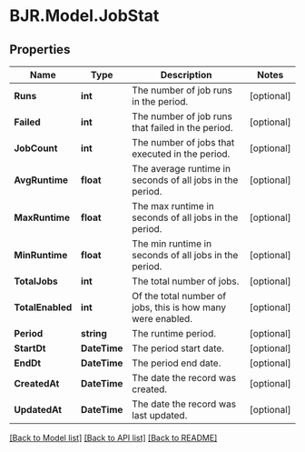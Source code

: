 # BJR.Model.JobStat
## Properties

Name | Type | Description | Notes
------------ | ------------- | ------------- | -------------
**Runs** | **int** | The number of job runs in the period. | [optional] 
**Failed** | **int** | The number of job runs that failed in the period. | [optional] 
**JobCount** | **int** | The number of jobs that executed in the period. | [optional] 
**AvgRuntime** | **float** | The average runtime in seconds of all jobs in the period. | [optional] 
**MaxRuntime** | **float** | The max runtime in seconds of all jobs in the period. | [optional] 
**MinRuntime** | **float** | The min runtime in seconds of all jobs in the period. | [optional] 
**TotalJobs** | **int** | The total number of jobs. | [optional] 
**TotalEnabled** | **int** | Of the total number of jobs, this is how many were enabled. | [optional] 
**Period** | **string** | The runtime period. | [optional] 
**StartDt** | **DateTime** | The period start date. | [optional] 
**EndDt** | **DateTime** | The period end date. | [optional] 
**CreatedAt** | **DateTime** | The date the record was created. | [optional] 
**UpdatedAt** | **DateTime** | The date the record was last updated. | [optional] 

[[Back to Model list]](../README.md#documentation-for-models) [[Back to API list]](../README.md#documentation-for-api-endpoints) [[Back to README]](../README.md)

